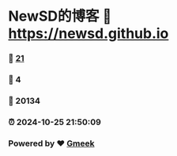 # NewSD的博客 :link: https://newsd.github.io 
### :page_facing_up: [21](https://newsd.github.io/tag.html) 
### :speech_balloon: 4 
### :hibiscus: 20134 
### :alarm_clock: 2024-10-25 21:50:09 
### Powered by :heart: [Gmeek](https://github.com/Meekdai/Gmeek)
